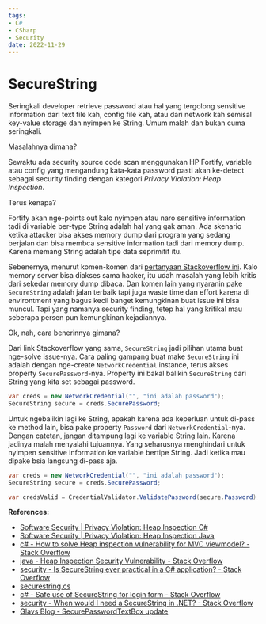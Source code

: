 ```yaml
---
tags:
- C#
- CSharp
- Security
date: 2022-11-29
---
```


# SecureString

Seringkali developer retrieve password atau hal yang tergolong sensitive information dari text file kah, config file kah, atau dari network kah semisal key-value storage dan nyimpen ke String. Umum malah dan bukan cuma seringkali.

Masalahnya dimana?

Sewaktu ada security source code scan menggunakan HP Fortify, variable atau config yang mengandung kata-kata password pasti akan ke-detect sebagai security finding dengan kategori _Privacy Violation: Heap Inspection_.

Terus kenapa?

Fortify akan nge-points out kalo nyimpen atau naro sensitive information tadi di variable ber-type String adalah hal yang gak aman. Ada skenario ketika attacker bisa akses memory dump dari program yang sedang berjalan dan bisa membca sensitive information tadi dari memory dump. Karena memang String adalah tipe data seprimitif itu.

Sebenernya, menurut komen-komen dari [pertanyaan Stackoverflow ini](https://stackoverflow.com/questions/40789379/how-to-solve-heap-inspection-vulnerability-for-mvc-viewmodel). Kalo memory server bisa diakses sama hacker, itu udah masalah yang lebih kritis dari sekedar memory dump dibaca. Dan komen lain yang nyaranin pake `SecureString` adalah jalan terbaik tapi juga waste time dan effort karena di environtment yang bagus kecil banget kemungkinan buat issue ini bisa muncul. Tapi yang namanya security finding, tetep hal yang kritikal mau seberapa persen pun kemungkinan kejadiannya.

Ok, nah, cara benerinnya gimana?

Dari link Stackoverflow yang sama, `SecureString` jadi pilihan utama buat nge-solve issue-nya. Cara paling gampang buat make `SecureString` ini adalah dengan nge-create `NetworkCredential` instance, terus akses property `SecurePassword`-nya. Property ini bakal balikin `SecureString` dari String yang kita set sebagai password.

```c#
var creds = new NetworkCredential("", "ini adalah password");
SecureString secure = creds.SecurePassword;
```

Untuk ngebalikin lagi ke String, apakah karena ada keperluan untuk di-pass ke method lain, bisa pake property `Password` dari `NetworkCredential`-nya. Dengan catetan, jangan ditampung lagi ke variable String lain. Karena jadinya malah menyalahi tujuannya. Yang seharusnya menghindari untuk nyimpen sensitive information ke variable bertipe String. Jadi ketika mau dipake bsia langsung di-pass aja.

```c#
var creds = new NetworkCredential("", "ini adalah password");
SecureString secure = creds.SecurePassword;

var credsValid = CredentialValidator.ValidatePassword(secure.Password);
```



**References:**

- [Software Security | Privacy Violation: Heap Inspection C#](https://vulncat.fortify.com/en/detail?id=desc.dataflow.dotnet.privacy_violation_heap_inspection.master#C%23%2FVB.NET%2FASP.NET)
- [Software Security | Privacy Violation: Heap Inspection Java](https://vulncat.fortify.com/en/detail?id=desc.dataflow.dotnet.privacy_violation_heap_inspection.master#Java%2FJSP)
- [c# - How to solve Heap inspection vulnerability for MVC viewmodel? - Stack Overflow](https://stackoverflow.com/questions/40789379/how-to-solve-heap-inspection-vulnerability-for-mvc-viewmodel)
- [java - Heap Inspection Security Vulnerability - Stack Overflow](https://stackoverflow.com/questions/30341327/heap-inspection-security-vulnerability)
- [security - Is SecureString ever practical in a C# application? - Stack Overflow](https://stackoverflow.com/questions/26190938/is-securestring-ever-practical-in-a-c-sharp-application)
- [securestring.cs](https://referencesource.microsoft.com/#mscorlib/system/security/securestring.cs,77d68ea938f47705,references)
- [c# - Safe use of SecureString for login form - Stack Overflow](https://stackoverflow.com/questions/14449579/safe-use-of-securestring-for-login-form)
- [security - When would I need a SecureString in .NET? - Stack Overflow](https://stackoverflow.com/questions/141203/when-would-i-need-a-securestring-in-net/141393#141393)
- [Glavs Blog - SecurePasswordTextBox update](https://weblogs.asp.net/pglavich/440191)

